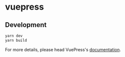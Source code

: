 # vuepress

> 

## Development

```bash
yarn dev
yarn build
```

For more details, please head VuePress's [documentation](https://v1.vuepress.vuejs.org/).

